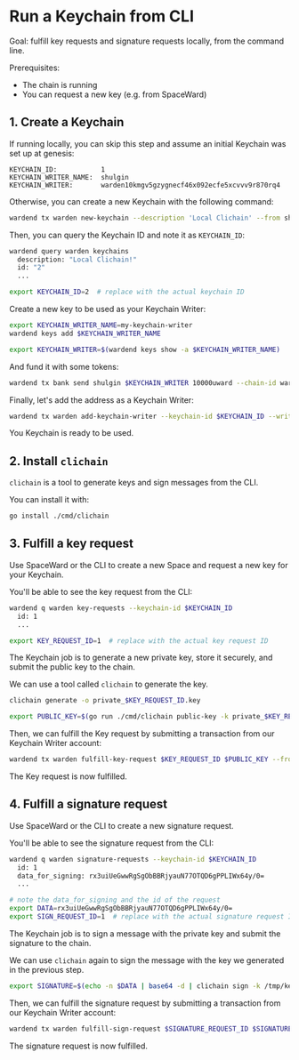 ﻿---
sidebar_position: 2
---

# Run a Keychain from CLI

Goal: fulfill key requests and signature requests locally, from the command line.

Prerequisites:

-   The chain is running
-   You can request a new key (e.g. from SpaceWard)

## 1. Create a Keychain

If running locally, you can skip this step and assume an initial Keychain was set up at genesis:

```
KEYCHAIN_ID:           1
KEYCHAIN_WRITER_NAME:  shulgin
KEYCHAIN_WRITER:       warden10kmgv5gzygnecf46x092ecfe5xcvvv9r870rq4
```

Otherwise, you can create a new Keychain with the following command:

```bash
wardend tx warden new-keychain --description 'Local Clichain' --from shulgin --chain-id wardenprotocol
```

Then, you can query the Keychain ID and note it as `KEYCHAIN_ID`:

```bash
wardend query warden keychains
  description: "Local Clichain!"
  id: "2"
  ...

export KEYCHAIN_ID=2  # replace with the actual keychain ID
```

Create a new key to be used as your Keychain Writer:

```bash
export KEYCHAIN_WRITER_NAME=my-keychain-writer
wardend keys add $KEYCHAIN_WRITER_NAME

export KEYCHAIN_WRITER=$(wardend keys show -a $KEYCHAIN_WRITER_NAME)
```

And fund it with some tokens:

```bash
wardend tx bank send shulgin $KEYCHAIN_WRITER 10000uward --chain-id wardenprotocol
```

Finally, let's add the address as a Keychain Writer:

```bash
wardend tx warden add-keychain-writer --keychain-id $KEYCHAIN_ID --writer $KEYCHAIN_WRITER --from shulgin --chain-id wardenprotocol
```

You Keychain is ready to be used.

## 2. Install `clichain`

`clichain` is a tool to generate keys and sign messages from the CLI.

You can install it with:

```bash
go install ./cmd/clichain
```

## 3. Fulfill a key request

Use SpaceWard or the CLI to create a new Space and request a new key for your Keychain.

You'll be able to see the key request from the CLI:

```bash
wardend q warden key-requests --keychain-id $KEYCHAIN_ID
  id: 1
  ...

export KEY_REQUEST_ID=1  # replace with the actual key request ID
```

The Keychain job is to generate a new private key, store it securely, and submit the public key to the chain.

We can use a tool called `clichain` to generate the key.

```bash
clichain generate -o private_$KEY_REQUEST_ID.key

export PUBLIC_KEY=$(go run ./cmd/clichain public-key -k private_$KEY_REQUEST_ID.key -o base64 )
```

Then, we can fulfill the Key request by submitting a transaction from our Keychain Writer account:

```bash
wardend tx warden fulfill-key-request $KEY_REQUEST_ID $PUBLIC_KEY --from $KEYCHAIN_WRITER_NAME --chain-id wardenprotocol
```

The Key request is now fulfilled.

## 4. Fulfill a signature request

Use SpaceWard or the CLI to create a new signature request.

You'll be able to see the signature request from the CLI:

```bash
wardend q warden signature-requests --keychain-id $KEYCHAIN_ID
  id: 1
  data_for_signing: rx3uiUeGwwRgSgObBBRjyauN77OTQD6gPPLIWx64y/0=
  ...

# note the data_for_signing and the id of the request
export DATA=rx3uiUeGwwRgSgObBBRjyauN77OTQD6gPPLIWx64y/0=
export SIGN_REQUEST_ID=1  # replace with the actual signature request ID
```

The Keychain job is to sign a message with the private key and submit the signature to the chain.

We can use `clichain` again to sign the message with the key we generated in the previous step.

```bash
export SIGNATURE=$(echo -n $DATA | base64 -d | clichain sign -k /tmp/key -o base64)
```

Then, we can fulfill the signature request by submitting a transaction from our Keychain Writer account:

```bash
wardend tx warden fulfill-sign-request $SIGNATURE_REQUEST_ID $SIGNATURE --from $KEYCHAIN_WRITER_NAME --chain-id wardenprotocol
```

The signature request is now fulfilled.

